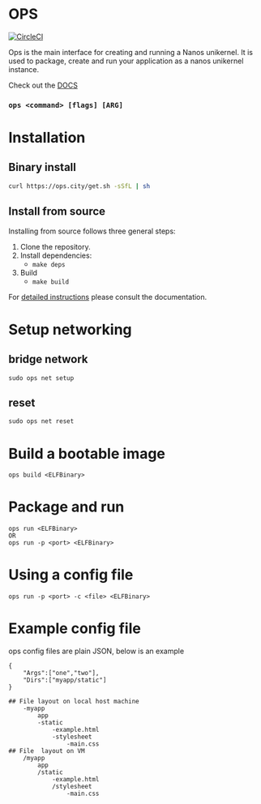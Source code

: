 # OPS

[![CircleCI](https://circleci.com/gh/nanovms/ops.svg?style=svg)](https://circleci.com/gh/nanovms/ops)

Ops is the main interface for creating and running a Nanos unikernel. It is used to 
package, create and run your application as a nanos unikernel instance.

Check out the [DOCS](https://nanovms.gitbook.io/ops/)

### `ops <command> [flags] [ARG]`

# Installation

## Binary install

```sh
curl https://ops.city/get.sh -sSfL | sh
```

## Install from source

Installing from source follows three general steps:

1. Clone the repository.
2. Install dependencies:
    - `make deps`
3. Build 
    - `make build`
    
For [detailed instructions](https://nanovms.gitbook.io/ops/developer/prerequisites) please consult the documentation.
    
# Setup networking

## bridge network 
`sudo ops net setup` 

## reset
`sudo ops net reset`

# Build a bootable image
`ops build <ELFBinary>`

# Package and run
    ops run <ELFBinary>
    OR
    ops run -p <port> <ELFBinary>

# Using a config file
    ops run -p <port> -c <file> <ELFBinary>

# Example config file

ops config files are plain JSON, below is an example 

    {
        "Args":["one","two"],
        "Dirs":["myapp/static"]
    }

    ## File layout on local host machine 
        -myapp
            app
            -static
                -example.html
                -stylesheet 
                    -main.css
    ## File  layout on VM
        /myapp
            app
            /static
                -example.html
                /stylesheet
                    -main.css
